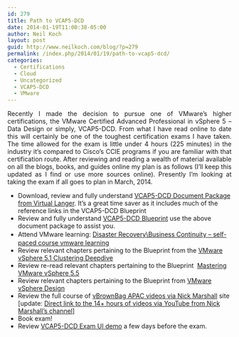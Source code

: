 ```yaml
---
id: 279
title: Path to VCAP5-DCD
date: 2014-01-19T11:00:38-05:00
author: Neil Koch
layout: post
guid: http://www.neilkoch.com/blog/?p=279
permalink: /index.php/2014/01/19/path-to-vcap5-dcd/
categories:
  - Certifications
  - Cloud
  - Uncategorized
  - VCAP5-DCD
  - VMware
---
```

<p style="text-align: justify;">
  Recently I made the decision to pursue one of VMware&#8217;s higher certifications, the VMware Certified Advanced Professional in vSphere 5 &#8211; Data Design or simply, VCAP5-DCD. From what I have read online to date this will certainly be one of the toughest certification exams I have taken. The time allowed for the exam is little under 4 hours (225 minutes) in the industry it&#8217;s compared to Cisco&#8217;s CCIE programs if you are familiar with that certification route. After reviewing and reading a wealth of material available on all the blogs, books, and guides online my plan is as follows (I&#8217;ll keep this updated as I find or use more sources online). Presently I&#8217;m looking at taking the exam if all goes to plan in March, 2014.
</p>

  * Download, review and fully understand [VCAP5-DCD Document Package from Virtual Langer](http://www.virtuallanger.com/2012/09/30/vcap-dcd-5-document-package/). It&#8217;s a great time saver as it includes much of the reference links in the VCAP5-DCD Blueprint
  * Review and fully understand [VCAP5-DCD Blueprint](http://mylearn.vmware.com/mgrReg/plan.cfm?plan=30484&ui=www_cert) use the above document package to assist you.
  * <span style="line-height: 1.5;">Attend VMware learning: </span><a style="line-height: 1.5;" href="http://mylearn.vmware.com/mgrreg/courses.cfm?ui=www_edu&a=det&id_course=133207">Disaster Recovery\Business Continuity &#8211; self-paced course vmware learning</a>
  * Review relevant chapters pertaining to the Blueprint from the [VMware vSphere 5.1 Clustering Deepdive](http://www.amazon.com/gp/product/1478183411/ref=as_li_ss_tl?ie=UTF8&camp=1789&creative=390957&creativeASIN=1478183411&linkCode=as2&tag=isoprophlex-20)
  * Review re-read relevant chapters pertaining to the Blueprint  [Mastering VMware vSphere 5.5](http://www.amazon.com/gp/product/1118661141/ref=as_li_ss_tl?ie=UTF8&camp=1789&creative=390957&creativeASIN=1118661141&linkCode=as2&tag=isoprophlex-20)
  * Review relevant chapters pertaining to the Blueprint from [VMware vSphere Design](http://www.amazon.com/gp/product/1118407911/ref=as_li_ss_tl?ie=UTF8&camp=1789&creative=390957&creativeASIN=1118407911&linkCode=as2&tag=isoprophlex-20)
  * Review the full course of [vBrownBag APAC videos via Nick Marshall](http://www.youtube.com/watch?v=Mx2d2ejXhFc&list=PLgKUP8MebCghOsDIgTRjK_x5dJmPgquFq&feature=share) site [update: [Direct link to the 14+ hours of videos via YouTube from Nick Marshall&#8217;s channel](http://www.youtube.com/playlist?list=PLgKUP8MebCghOsDIgTRjK_x5dJmPgquFq)]
  * Book exam!
  * Review [VCAP5-DCD Exam UI demo](http://mylearn.vmware.com/register.cfm?course=149330) a few days before the exam.

&nbsp;